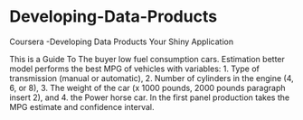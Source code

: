 Developing-Data-Products
========================

Coursera -Developing Data Products
Your Shiny Application

This is a Guide To The buyer low fuel consumption cars. Estimation better model performs the best MPG of vehicles with variables: 1. Type of transmission (manual or automatic), 2. Number of cylinders in the engine (4, 6, or 8), 3. The weight of the car (x 1000 pounds, 2000 pounds paragraph insert 2), and 4. the Power horse car. In the first panel production takes the MPG estimate and confidence interval.




